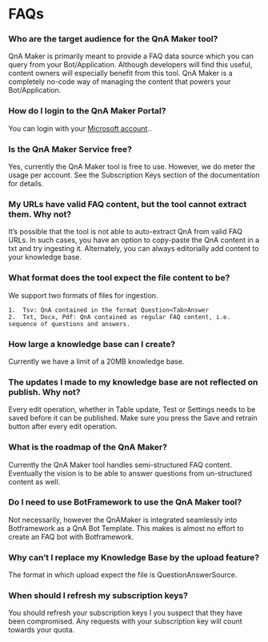 <!-- 
NavPath: QnA Maker
LinkLabel: FAQs
Url: QnAMaker/documentation/faqs
Weight: 86 
-->

# FAQs #
### Who are the target audience for the QnA Maker tool?
QnA Maker is primarily meant to provide a FAQ data source which you can query from your Bot/Application. Although developers will find this useful, content owners will especially benefit from this tool. QnA Maker is a completely no-code way of managing the content that powers your Bot/Application.

### How do I login to the QnA Maker Portal?
You can login with your [Microsoft account](https://www.microsoft.com/en-us/account/)..

### Is the QnA Maker Service free?
Yes, currently the QnA Maker tool is free to use. However, we do meter the usage per account. See the Subscription Keys section of the documentation for details.

### My URLs have valid FAQ content, but the tool cannot extract them. Why not?
It’s possible that the tool is not able to auto-extract QnA from valid FAQ URLs. In such cases, you have an option to copy-paste the QnA content in a txt and try ingesting it. Alternately, you can always editorially add content to your knowledge base.

### What format does the tool expect the file content to be?
We support two formats of files for ingestion.

	1.	Tsv: QnA contained in the format Question<Tab>Answer
	2.	Txt, Docx, Pdf: QnA contained as regular FAQ content, i.e. sequence of questions and answers.
	
### How large a knowledge base can I create?
Currently we have a limit of a 20MB knowledge base.

### The updates I made to my knowledge base are not reflected on publish. Why not?
Every edit operation, whether in Table update, Test or Settings needs to be saved before it can be published. Make sure you press the Save and retrain button after every edit operation.

### What is the roadmap of the QnA Maker?
Currently the QnA Maker tool handles semi-structured FAQ content. Eventually the vision is to be able to answer questions from un-structured content as well.

### Do I need to use BotFramework to use the QnA Maker tool?
Not necessarily, however the QnAMaker is integrated seamlessly into Botframework as a QnA Bot Template. This makes is almost no effort to create an FAQ bot with Botframework.

### Why can’t I replace my Knowledge Base by the upload feature?
The format in which upload expect the file is Question<Tab>Answer<Tab>Source.

### When should I refresh my subscription keys?
You should refresh your subscription keys I you suspect that they have been compromised. Any requests with your subscription key will count towards your quota.